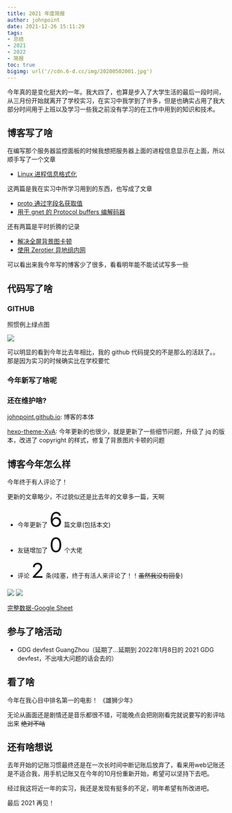 ```yaml
---
title: 2021 年度简报
author: johnpoint
date: 2021-12-26 15:11:29
tags:
- 总结
- 2021
- 2022
- 简报
toc: true
bigimg: url('//cdn.6-d.cc/img/20200502001.jpg')
---
```


<!--more-->

今年真的是变化挺大的一年。我大四了，也算是步入了大学生活的最后一段时间，从三月份开始就离开了学校实习，在实习中我学到了许多，但是也确实占用了我大部分时间用于上班以及学习一些我之前没有学习的在工作中用到的知识和技术。

## 博客写了啥

在编写那个服务器监控面板的时候我想把服务器上面的进程信息显示在上面，所以顺手写了一个文章

- [Linux 进程信息格式化](https://blog.lvcshu.com/2021/02/02/Linux-进程信息格式化/)


这两篇是我在实习中所学习用到的东西，也写成了文章

- [proto 通过字段名获取值](https://blog.lvcshu.com/2021/06/11/proto通过字段名获取值/)
- [用于 gnet 的 Protocol buffers 编解码器](https://blog.lvcshu.com/2021/09/17/tcp-protocol-buffers-codec/)

还有两篇是平时折腾的记录

- [解决全屏背景图卡顿](https://blog.lvcshu.com/2021/07/28/解决全屏背景图卡顿/)
- [使用 Zerotier 异地组内网](https://blog.lvcshu.com/2021/11/24/zerotier-构建内网/)

可以看出来我今年写的博客少了很多，看看明年能不能试试写多一些

## 代码写了啥

### GITHUB

照惯例上绿点图

![](https://cdn.6-d.cc/img/20211226001.jpg)

可以明显的看到今年比去年相比，我的 github 代码提交的不是那么的活跃了。。那是因为实习的时候确实比在学校要忙

### 今年新写了啥呢


### 还在维护啥?

[johnpoint.github.io](https://github.com/johnpoint/johnpoint.github.io): 博客的本体

[hexo-theme-XvA](https://github.com/johnpoint/hexo-theme-XvA): 今年更新的也很少，就是更新了一些细节问题，升级了 jq 的版本，改进了 copyright 的样式，修复了背景图片卡顿的问题

## 博客今年怎么样

今年终于有人评论了！

更新的文章略少，不过貌似还是比去年的文章多一篇，天啊

- 今年更新了 <font size="10">6</font> 篇文章(包括本文)
- 友链增加了 <font size="10">0</font> 个大佬
- 评论 <font size="10">2</font> 条(哇塞，终于有活人来评论了！！~~虽然我没有回复~~)

![](https://cdn.6-d.cc/img/20211226002.jpg)
![](https://cdn.6-d.cc/img/20211226003.jpg)

[完整数据-Google Sheet](https://docs.google.com/spreadsheets/d/1HrbXkOtkbmIPH6rI54CjIGqP9EG-Bxct7S1Ezz--Gms/edit?usp=sharing)

## 参与了啥活动

- GDG devfest GuangZhou（延期了...延期到 2022年1月8日的 2021 GDG devfest，不出啥大问题的话会去的）

## 看了啥

今年在我心目中排名第一的电影！ 《雄狮少年》

无论从画面还是剧情还是音乐都很不错，可能晚点会把刚刚看完就说要写的影评咕出来 ~~绝对不咕~~

## 还有啥想说

去年开始的记账习惯最终还是在一次长时间中断记账后放弃了，看来用web记账还是不适合我，用手机记账又在今年的10月份重新开始，希望可以坚持下去吧。

经过我这将近一年的实习，我还是发现有挺多的不足，明年希望有所改进吧。

最后 2021 再见！